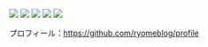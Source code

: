 ![](http://github-profile-summary-cards.vercel.app/api/cards/profile-details?username=ryomeblog&theme=github)
![](http://github-profile-summary-cards.vercel.app/api/cards/repos-per-language?username=ryomeblog&theme=github)
![](http://github-profile-summary-cards.vercel.app/api/cards/most-commit-language?username=ryomeblog&theme=github)
![](http://github-profile-summary-cards.vercel.app/api/cards/stats?username=ryomeblog&theme=github)
![](http://github-profile-summary-cards.vercel.app/api/cards/productive-time?username=ryomeblog&theme=github&utcOffset=8)

プロフィール：https://github.com/ryomeblog/profile
